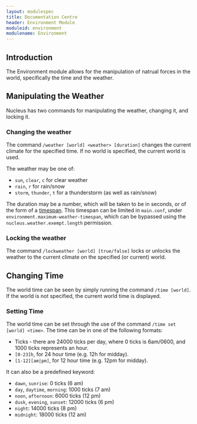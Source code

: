 ```yaml
---
layout: modulespec
title: Documentation Centre
header: Environment Module
moduleid: environment
modulename: Environment
---
```


## Introduction

The Environment module allows for the manipulation of natrual forces in the world, specifically the time and the weather.

## Manipulating the Weather

Nucleus has two commands for manipulating the weather, changing it, and locking it.

### Changing the weather

The command `/weather [world] <weather> [duration]` changes the current climate for the specified time. If no world is
specified, the current world is used.

The weather may be one of:

* `sun`, `clear`, `c` for clear weather
* `rain`, `r` for rain/snow
* `storm`, `thunder`, `t` for a thunderstorm (as well as rain/snow)

The duration may be a number, which will be taken to be in seconds, or of the form of a [timespan](../arguments.html#timespan). This timespan can
be limited in `main.conf`, under `environment.maximum-weather-timespan`, which can be bypassed using the `nucleus.weather.exempt.length` permission.

### Locking the weather

The command `/lockweather [world] [true/false]` locks or unlocks the weather to the current climate on the specified (or current) world.

## Changing Time

The world time can be seen by simply running the command `/time [world]`. If the world is not specified, the current world
time is displayed.

### Setting Time

The world time can be set through the use of the command `/time set [world] <time>`. The time can be in one of the following formats:

* Ticks - there are 24000 ticks per day, where 0 ticks is 6am/0600, and 1000 ticks represents an hour.
* `[0-23]h`, for 24 hour time (e.g. 12h for midday).
* `[1-12][am|pm]`, for 12 hour time (e.g. 12pm for midday).

It can also be a predefined keyword:

 * `dawn`, `sunrise`: 0 ticks (6 am)
 * `day`, `daytime`, `morning`: 1000 ticks (7 am)
 * `noon`, `afternoon`: 6000 ticks (12 pm)
 * `dusk`, `evening`, `sunset`: 12000 ticks (6 pm)
 * `night`: 14000 ticks (8 pm)
 * `midnight`: 18000 ticks (12 am)
